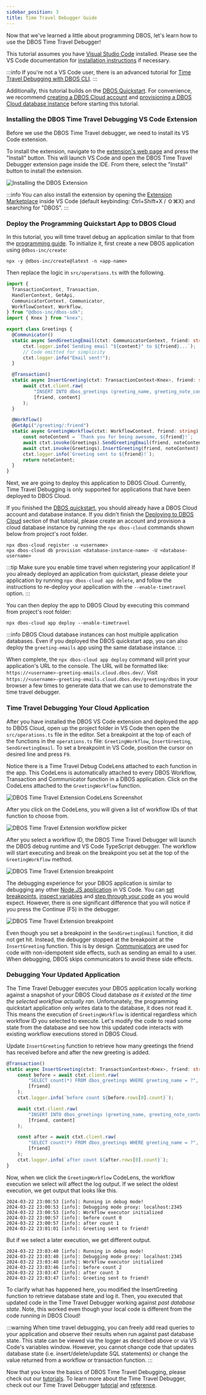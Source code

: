 ```yaml
---
sidebar_position: 3
title: Time Travel Debugger Guide
---
```


Now that we've learned a little about programming DBOS, let's learn how to use the DBOS Time Travel Debugger!

This tutorial assumes you have [Visual Studio Code](https://code.visualstudio.com/) installed.
Please see the VS Code documentation for [installation instructions](https://code.visualstudio.com/docs/setup/setup-overview) if necessary. 

:::info
If you're not a VS Code user, there is an advanced tutorial for [Time Travel Debugging with DBOS CLI](../cloud-tutorials/timetravel-debugging#time-travel-with-dbos-cli-non-vs-code-users).
:::

Additionally, this tutorial builds on the [DBOS Quickstart](./quickstart).
For convenience, we recommend [creating a DBOS Cloud account](./quickstart#3-log-in-to-dbos-cloud) and
[provisioning a DBOS Cloud database instance](./quickstart#4-provision-a-database-instance) before starting this tutorial.

### Installing the DBOS Time Travel Debugging VS Code Extension

Before we use the DBOS Time Travel debugger, we need to install its VS Code extension.

To install the extension, navigate to the [extension's web page](https://marketplace.visualstudio.com/items?itemName=dbos-inc.dbos-ttdbg) and press the "Install" button. 
This will launch VS Code and open the DBOS Time Travel Debugger extension page inside the IDE. 
From there, select the "Install" button to install the extension.

![Installing the DBOS Extension](./assets//ttdbg-install.png)

:::info
You can also install the extension by opening the [Extension Marketplace](https://code.visualstudio.com/docs/editor/extension-marketplace) 
inside VS Code (default keybinding: Ctrl+Shift+X / ⇧⌘X) and searching for "DBOS".
:::

### Deploy the Programming Quickstart App to DBOS Cloud

In this tutorial, you will time travel debug an application similar to that from the [programming guide](./quickstart-programming.md).
To initialize it, first create a new DBOS application using `@dbos-inc/create`:

```
npx -y @dbos-inc/create@latest -n <app-name>
```

Then replace the logic in `src/operations.ts` with the following.

```ts
import {
  TransactionContext, Transaction,
  HandlerContext, GetApi,
  CommunicatorContext, Communicator,
  WorkflowContext, Workflow,
} from "@dbos-inc/dbos-sdk";
import { Knex } from "knex";

export class Greetings {
  @Communicator()
  static async SendGreetingEmail(ctxt: CommunicatorContext, friend: string, content: string) {
      ctxt.logger.info(`Sending email "${content}" to ${friend}...`);
      // Code omitted for simplicity
      ctxt.logger.info("Email sent!");
  }

  @Transaction()
  static async InsertGreeting(ctxt: TransactionContext<Knex>, friend: string, content: string) {
      await ctxt.client.raw(
          "INSERT INTO dbos_greetings (greeting_name, greeting_note_content) VALUES (?, ?)",
          [friend, content]
      );
  }

  @Workflow()
  @GetApi("/greeting/:friend")
  static async GreetingWorkflow(ctxt: WorkflowContext, friend: string) {
      const noteContent = `Thank you for being awesome, ${friend}!`;
      await ctxt.invoke(Greetings).SendGreetingEmail(friend, noteContent);
      await ctxt.invoke(Greetings).InsertGreeting(friend, noteContent);
      ctxt.logger.info(`Greeting sent to ${friend}!`);
      return noteContent;
  }
}
```

Next, we are going to deploy this application to DBOS Cloud.
Currently, Time Travel Debugging is only supported for applications that have been deployed to DBOS Cloud.

If you finished the [DBOS quickstart](./quickstart), you should already have a DBOS Cloud account and database instance.
If you didn't finish the [Deploying to DBOS Cloud](./quickstart#deploy-your-first-app-to-the-cloud) section of that tutorial,
please create an account and provision a cloud database instance by running the `npx dbos-cloud` commands shown below from project's root folder.

```
npx dbos-cloud register -u <username>
npx dbos-cloud db provision <database-instance-name> -U <database-username>
```

:::tip
Make sure you enable time travel when registering your application!
If you already deployed an application from quickstart, please delete your application by running `npx dbos-cloud app delete`,
and follow the instructions to re-deploy your application with the `--enable-timetravel` option.
:::

You can then deploy the app to DBOS Cloud by executing this command from project's root folder:

```
npx dbos-cloud app deploy --enable-timetravel
```

:::info
DBOS Cloud database instances can host multiple application databases.
Even if you deployed the DBOS quickstart app, you can also deploy the `greeting-emails` app using the same database instance.
:::

When complete, the `npx dbos-cloud app deploy` command will print your application's URL to the console.
The URL will be formatted like:  `https://<username>-greeting-emails.cloud.dbos.dev/`.
Visit `https://<username>-greeting-emails.cloud.dbos.dev/greeting/dbos` in your browser a few times to generate data that we can use to demonstrate the time travel debugger.

### Time Travel Debugging Your Cloud Application

After you have installed the DBOS VS Code extension and deployed the app to DBOS Cloud, open up the project folder in VS Code then open the `src/operations.ts` file in the editor. 
Set a breakpoint at the top of each of the functions in the `operations.ts` file: `GreetingWorkflow`, `InsertGreeting`, `SendGreetingEmail`.
To set a breakpoint in VS Code, position the cursor on desired line and press `F9`.

Notice there is a Time Travel Debug CodeLens attached to each function in the app. 
This CodeLens is automatically attached to every DBOS Workflow, Transaction and Communicator function in a DBOS application.
Click on the CodeLens attached to the `GreetingWorkflow` function.

![DBOS Time Travel Extension CodeLens Screenshot](./assets/ttdbg-code-lens.png)

After you click on the CodeLens, you will given a list of workflow IDs of that function to choose from. 

![DBOS Time Travel Extension workflow picker](../cloud-tutorials/assets/ttdbg-wfid-quick-pick.png)

After you select a workflow ID, the DBOS Time Travel Debugger will launch the DBOS debug runtime and VS Code TypeScript debugger.
The workflow will start executing and break on the breakpoint you set at the top of the `GreetingWorkflow` method.

![DBOS Time Travel Extension breakpoint](./assets/ttdbg-breakpoint-1.png)

The debugging experience for your DBOS application is similar to debugging any other 
[Node.JS application](https://code.visualstudio.com/docs/nodejs/nodejs-debugging) in VS Code.
You can [set breakpoints](https://code.visualstudio.com/docs/editor/debugging#_breakpoints),
[inspect variables](https://code.visualstudio.com/docs/editor/debugging#_data-inspection) and 
[step through your code](https://code.visualstudio.com/docs/editor/debugging#_debug-actions) as you would expect.
However, there is one significant difference that you will notice if you press the Continue (F5) in the debugger.

![DBOS Time Travel Extension breakpoint](./assets/ttdbg-breakpoint-2.png)

Even though you set a breakpoint in the `SendGreetingEmail` function, it did not get hit.
Instead, the debugger stopped at the breakpoint at the `InsertGreeting` function. 
This is by design.
[Communicators](../tutorials/communicator-tutorial.md) are used for code with non-idempotent side effects, such as sending an email to a user.
When debugging, DBOS skips communicators to avoid these side effects. 

### Debugging Your Updated Application

The Time Travel Debugger executes your DBOS application locally working against a snapshot of your DBOS Cloud database _as it existed at the time the selected workflow actually ran_.
Unfortunately, the programming quickstart application only writes data to the database, it does not read it.
This means the execution of `GreetingWorkflow` is identical regardless which workflow ID you selected to execute.
Let's modify the code to read some state from the database and see how this updated code interacts with existing workflow executions stored in DBOS Cloud.

Update `InsertGreeting` function to retrieve how many greetings the friend has received before and after the new greeting is added.

```ts
@Transaction()
static async InsertGreeting(ctxt: TransactionContext<Knex>, friend: string, content: string) {
    const before = await ctxt.client.raw(
        "SELECT count(*) FROM dbos_greetings WHERE greeting_name = ?", 
        [friend]
    );
    ctxt.logger.info(`before count ${before.rows[0].count}`);

    await ctxt.client.raw(
        "INSERT INTO dbos_greetings (greeting_name, greeting_note_content) VALUES (?, ?)",
        [friend, content]
    );

    const after = await ctxt.client.raw(
        "SELECT count(*) FROM dbos_greetings WHERE greeting_name = ?", 
        [friend]
    );
    ctxt.logger.info(`after count ${after.rows[0].count}`);
}
```

Now, when we click the `GreetingWorkflow` CodeLens, the workflow execution we select will affect the log output. 
If we select the oldest execution, we get output that looks like this.

```
2024-03-22 23:00:53 [info]: Running in debug mode! 
2024-03-22 23:00:53 [info]: Debugging mode proxy: localhost:2345 
2024-03-22 23:00:53 [info]: Workflow executor initialized 
2024-03-22 23:00:57 [info]: before count 0 
2024-03-22 23:00:57 [info]: after count 1 
2024-03-22 23:01:01 [info]: Greeting sent to friend! 
```

But if we select a later execution, we get different output.

```
2024-03-22 23:03:40 [info]: Running in debug mode! 
2024-03-22 23:03:40 [info]: Debugging mode proxy: localhost:2345 
2024-03-22 23:03:40 [info]: Workflow executor initialized 
2024-03-22 23:03:46 [info]: before count 2
2024-03-22 23:03:47 [info]: after count 3 
2024-03-22 23:03:47 [info]: Greeting sent to friend! 
```

To clarify what has happened here, you modified the InsertGreeting function to retrieve database state and log it.
Then, you executed that updated code in the Time Travel Debugger working against _past database state_.
Note, this worked even though your local code is different from the code running in DBOS Cloud!

:::warning
When time travel debugging, you can freely add read queries to your application and observe their results when run against past database state.
This state can be viewed via the logger as described above or via VS Code's variables window.
However, you cannot change code that updates database state (i.e. insert/delete/update SQL statements) or change the value returned from 
a workflow or transaction function.
:::

Now that you know the basics of DBOS Time Travel Debugging, please check out our [tutorials](../category/dbos-transact-tutorials).
To learn more about the Time Travel Debugger, check out our Time Travel Debugger [tutorial](../cloud-tutorials/timetravel-debugging)
and [reference](../api-reference/time-travel-debugger).